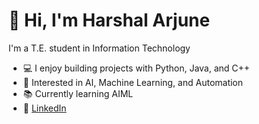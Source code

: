 # 👋 Hi, I'm Harshal Arjune

I'm a T.E. student in Information Technology

- 💻 I enjoy building projects with Python, Java, and C++
- 🤖 Interested in AI, Machine Learning, and Automation
- 📚 Currently learning AIML 
- 🔗 [LinkedIn](https://linkedin.com/in/harshalarjune)



